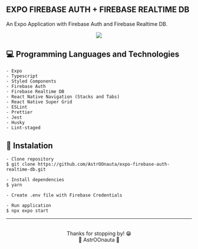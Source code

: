 ## EXPO FIREBASE AUTH + FIREBASE REALTIME DB

An Expo Application with Firebase Auth and Firebase Realtime DB.

<div align = "center">
  
<img src="https://github.com/AstrOOnauta/expo-firebase-auth-realtime-db/blob/develop/preview.gif?raw=true">
 
</div>

## 💻 Programming Languages and Technologies

    - Expo
    - Typescript
    - Styled Components
    - Firebase Auth
    - Firebase Realtime DB
    - React Native Navigation (Stacks and Tabs)
    - React Native Super Grid
    - ESLint
    - Prettier
    - Jest
    - Husky
    - Lint-staged

## 📄 Instalation

    - Clone repository
    $ git clone https://github.com/AstrOOnauta/expo-firebase-auth-realtime-db.git

    - Install dependencies
    $ yarn

    - Create .env file with Firebase Credentials

    - Run application
    $ npx expo start

<hr>
<div align = "center">
	<br>
	Thanks for stopping by! 😁
	<br>
	🚀 AstrOOnauta 🚀
</div>

